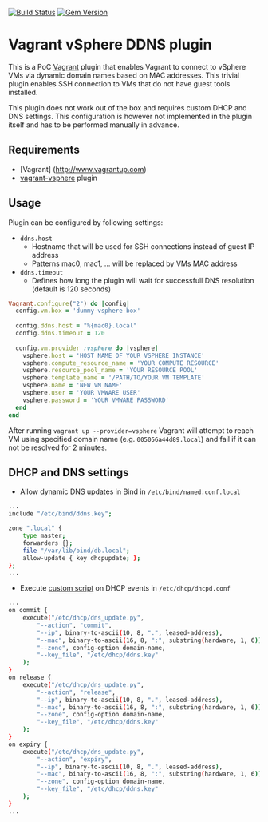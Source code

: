 [![Build Status](https://travis-ci.org/tsmolka/vagrant-vsphere-ddns.svg?branch=master)](https://travis-ci.org/tsmolka/vagrant-vsphere-ddns) [![Gem Version](https://badge.fury.io/rb/vagrant-vsphere-ddns.svg)](http://badge.fury.io/rb/vagrant-vsphere-ddns)

# Vagrant vSphere DDNS plugin

This is a PoC [Vagrant](http://www.vagrantup.com) plugin that enables Vagrant to connect to vSphere VMs via dynamic domain names based on MAC addresses. 
This trivial plugin enables SSH connection to VMs that do not have guest tools installed. 

This plugin does not work out of the box and requires custom DHCP and DNS settings. 
This configuration is however not implemented in the plugin itself and has to be performed manually in advance. 

## Requirements

* [Vagrant] (http://www.vagrantup.com)
* [vagrant-vsphere](https://github.com/nsidc/vagrant-vsphere) plugin

## Usage

Plugin can be configured by following settings:
 * `ddns.host`
   * Hostname that will be used for SSH connections instead of guest IP address
   * Patterns mac0, mac1, ... will be replaced by VMs MAC address
 * `ddns.timeout`
   * Defines how long the plugin will wait for successfull DNS resolution (default is 120 seconds)
   
```ruby
Vagrant.configure("2") do |config|
  config.vm.box = 'dummy-vsphere-box'
  
  config.ddns.host = "%{mac0}.local"
  config.ddns.timeout = 120
  
  config.vm.provider :vsphere do |vsphere|
    vsphere.host = 'HOST NAME OF YOUR VSPHERE INSTANCE'
    vsphere.compute_resource_name = 'YOUR COMPUTE RESOURCE'
    vsphere.resource_pool_name = 'YOUR RESOURCE POOL'
    vsphere.template_name = '/PATH/TO/YOUR VM TEMPLATE'
    vsphere.name = 'NEW VM NAME'
    vsphere.user = 'YOUR VMWARE USER'
    vsphere.password = 'YOUR VMWARE PASSWORD'
  end
end
```

After running `vagrant up --provider=vsphere` Vagrant will attempt to reach VM using specified domain name
(e.g. `005056a44d89.local`) and fail if it can not be resolved for 2 minutes. 

## DHCP and DNS settings

 * Allow dynamic DNS updates in Bind in `/etc/bind/named.conf.local`
```bash
...
include "/etc/bind/ddns.key";

zone ".local" {
    type master;
    forwarders {};
	file "/var/lib/bind/db.local";
    allow-update { key dhcpupdate; };
};
...
```
 * Execute [custom script](./scripts/dns_update.py) on DHCP events in `/etc/dhcp/dhcpd.conf`
```bash
...
on commit {
    execute("/etc/dhcp/dns_update.py", 
        "--action", "commit", 
        "--ip", binary-to-ascii(10, 8, ".", leased-address),
        "--mac", binary-to-ascii(16, 8, ":", substring(hardware, 1, 6)),
        "--zone", config-option domain-name,
        "--key_file", "/etc/dhcp/ddns.key"
    );
}
on release {
    execute("/etc/dhcp/dns_update.py",
        "--action", "release", 
        "--ip", binary-to-ascii(10, 8, ".", leased-address),
        "--mac", binary-to-ascii(16, 8, ":", substring(hardware, 1, 6)),
        "--zone", config-option domain-name,
        "--key_file", "/etc/dhcp/ddns.key"
    );
}
on expiry {
    execute("/etc/dhcp/dns_update.py", 
        "--action", "expiry", 
        "--ip", binary-to-ascii(10, 8, ".", leased-address),
        "--mac", binary-to-ascii(16, 8, ":", substring(hardware, 1, 6)),
        "--zone", config-option domain-name,
        "--key_file", "/etc/dhcp/ddns.key"
    );
}
...
```
